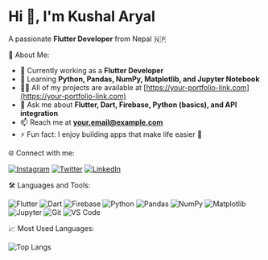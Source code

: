# Hi 👋, I'm Kushal Aryal  
A passionate **Flutter Developer** from Nepal 🇳🇵  

 💫 About Me:
- 💼 Currently working as a **Flutter Developer**
- 🌱 Learning **Python, Pandas, NumPy, Matplotlib, and Jupyter Notebook**
- 👨‍💻 All of my projects are available at [https://your-portfolio-link.com](https://your-portfolio-link.com)
- 💬 Ask me about **Flutter, Dart, Firebase, Python (basics), and API integration**
- 📫 Reach me at **your.email@example.com**
- ⚡ Fun fact: I enjoy building apps that make life easier 🚀

🌐 Connect with me:

[![Instagram](https://img.shields.io/badge/Instagram-E4405F?logo=instagram&logoColor=white)](https://instagram.com/yourusername)
[![Twitter](https://img.shields.io/badge/Twitter-1DA1F2?logo=twitter&logoColor=white)](https://twitter.com/yourusername)
[![LinkedIn](https://img.shields.io/badge/LinkedIn-0077B5?logo=linkedin&logoColor=white)](https://linkedin.com/in/yourusername)

🛠️ Languages and Tools:

![Flutter](https://img.shields.io/badge/Flutter-02569B?logo=flutter&logoColor=white)
![Dart](https://img.shields.io/badge/Dart-0175C2?logo=dart&logoColor=white)
![Firebase](https://img.shields.io/badge/Firebase-FFCA28?logo=firebase&logoColor=black)
![Python](https://img.shields.io/badge/Python-3776AB?logo=python&logoColor=white)
![Pandas](https://img.shields.io/badge/Pandas-150458?logo=pandas&logoColor=white)
![NumPy](https://img.shields.io/badge/NumPy-013243?logo=numpy&logoColor=white)
![Matplotlib](https://img.shields.io/badge/Matplotlib-11557c?logo=matplotlib&logoColor=white)
![Jupyter](https://img.shields.io/badge/Jupyter-F37626?logo=jupyter&logoColor=white)
![Git](https://img.shields.io/badge/Git-F05032?logo=git&logoColor=white)
![VS Code](https://img.shields.io/badge/VS%20Code-0078d7.svg?logo=visual-studio-code&logoColor=white)

📈 Most Used Languages:

![Top Langs](https://github-readme-stats.vercel.app/api/top-langs/?username=Kusal47&layout=compact&theme=tokyonight)
